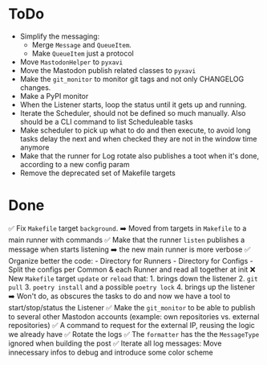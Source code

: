 # ToDo

- Simplify the messaging:
    - Merge `Message` and `QueueItem`.
    - Make `QueueItem` just a protocol
- Move `MastodonHelper` to `pyxavi`
- Move the Mastodon publish related classes to `pyxavi`
- Make the `git_monitor` to monitor git tags and not only CHANGELOG changes.
- Make a PyPI monitor
- When the Listener starts, loop the status until it gets up and running.
- Iterate the Scheduler, should not be defined so much manually. Also should be a CLI command to list Scheduleable tasks
- Make scheduler to pick up what to do and then execute, to avoid long tasks delay the next and when checked they are not in the window time anymore
- Make that the runner for Log rotate also publishes a toot when it's done, according to a new config param
- Remove the deprecated set of Makefile targets

# Done

✅ Fix `Makefile` target `background`.
    ➡️ Moved from targets in `Makefile` to a main runner with commands
✅ Make that the runner `listen` publishes a message when starts listening
    ➡️ the new main runner is more verbose
✅ Organize better the code:
    - Directory for Runners
    - Directory for Configs
    - Split the configs per Common & each Runner and read all together at init
❌ New `Makefile` target `update` or `reload` that: 
    1. brings down the listener
    2. `git pull`
    3. `poetry install` and a possible `poetry lock`
    4. brings up the listener
    ➡️ Won't do, as obscures the tasks to do and now we have a tool to start/stop/status the Listener
✅ Make the `git_monitor` to be able to publish to several other Mastodon accounts (example: own repositories vs. external repositories)
✅ A command to request for the external IP, reusing the logic we already have
✅ Rotate the logs
✅ The `formatter` has the the `MessageType` ignored when building the post
✅ Iterate all log messages: Move innecessary infos to debug and introduce some color scheme
